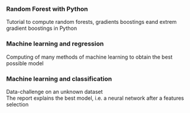 
### Random Forest with Python
Tutorial to compute random forests, gradients boostings eand extrem gradient boostings in Python

### Machine learning and regression
Computing of many methods of machine learning to obtain the best possible model

### Machine learning and classification
Data-challenge on an unknown dataset<br>
The report explains the best model, i.e. a neural network after a features selection

